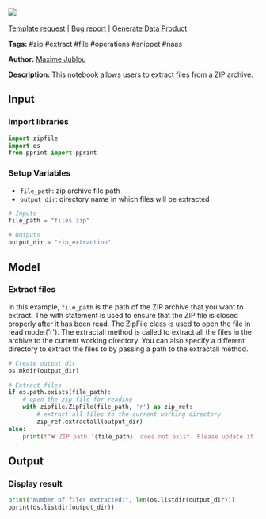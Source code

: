 <a href="https://app.naas.ai/user-redirect/naas/downloader?url=https://raw.githubusercontent.com/jupyter-naas/awesome-notebooks/master/ZIP/ZIP_Extract_files.ipynb" target="_parent"><img src="https://naasai-public.s3.eu-west-3.amazonaws.com/Open_in_Naas_Lab.svg"/></a><br><br><a href="https://github.com/jupyter-naas/awesome-notebooks/issues/new?assignees=&labels=&template=template-request.md&title=Tool+-+Action+of+the+notebook+">Template request</a> | <a href="https://github.com/jupyter-naas/awesome-notebooks/issues/new?assignees=&labels=bug&template=bug_report.md&title=ZIP+-+Extract+files:+Error+short+description">Bug report</a> | <a href="https://app.naas.ai/user-redirect/naas/downloader?url=https://raw.githubusercontent.com/jupyter-naas/awesome-notebooks/master/Naas/Naas_Start_data_product.ipynb" target="_parent">Generate Data Product</a>

**Tags:** #zip #extract #file #operations #snippet #naas

**Author:** [Maxime Jublou](https://www.linkedin.com/in/maximejublou)

**Description:** This notebook allows users to extract files from a ZIP archive.

## Input

### Import libraries


```python
import zipfile
import os
from pprint import pprint
```

### Setup Variables
- `file_path`: zip archive file path
- `output_dir`: directory name in which files will be extracted


```python
# Inputs
file_path = "files.zip"

# Outputs
output_dir = "zip_extraction"
```

## Model

### Extract files
In this example, `file_path` is the path of the ZIP archive that you want to extract. 
The with statement is used to ensure that the ZIP file is closed properly after it has been read. 
The ZipFile class is used to open the file in read mode ('r'). 
The extractall method is called to extract all the files in the archive to the current working directory. 
You can also specify a different directory to extract the files to by passing a path to the extractall method.


```python
# Create output dir
os.mkdir(output_dir)

# Extract files
if os.path.exists(file_path):
    # open the zip file for reading
    with zipfile.ZipFile(file_path, 'r') as zip_ref:
        # extract all files to the current working directory
        zip_ref.extractall(output_dir)
else:
    print(f"❌ ZIP path '{file_path}' does not exist. Please update it on your variables.")
```

## Output

### Display result


```python
print("Number of files extracted:", len(os.listdir(output_dir)))
pprint(os.listdir(output_dir))
```
